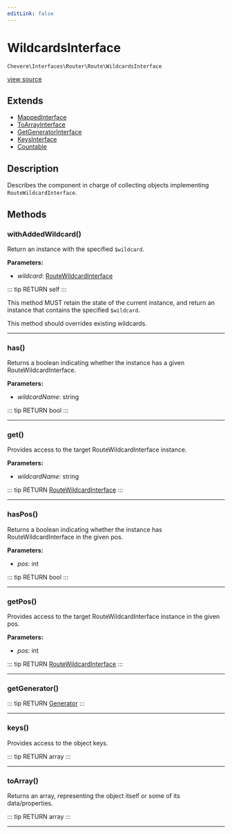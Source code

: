 ```yaml
---
editLink: false
---
```


# WildcardsInterface

`Chevere\Interfaces\Router\Route\WildcardsInterface`

[view source](https://github.com/chevere/chevere/blob/master/src/Chevere/Interfaces/Router/Route/WildcardsInterface.php)

## Extends

- [MappedInterface](../../DataStructure/MappedInterface.md)
- [ToArrayInterface](../../Common/ToArrayInterface.md)
- [GetGeneratorInterface](../../DataStructure/GetGeneratorInterface.md)
- [KeysInterface](../../DataStructure/KeysInterface.md)
- [Countable](https://www.php.net/manual/class.countable)

## Description

Describes the component in charge of collecting objects implementing `RouteWildcardInterface`.

## Methods

### withAddedWildcard()

Return an instance with the specified `$wildcard`.

**Parameters:**

- *wildcard*: [RouteWildcardInterface](./RouteWildcardInterface.md)

::: tip RETURN
self
:::

This method MUST retain the state of the current instance, and return
an instance that contains the specified `$wildcard`.

This method should overrides existing wildcards.

---

### has()

Returns a boolean indicating whether the instance has a given RouteWildcardInterface.

**Parameters:**

- *wildcardName*: string

::: tip RETURN
bool
:::

---

### get()

Provides access to the target RouteWildcardInterface instance.

**Parameters:**

- *wildcardName*: string

::: tip RETURN
[RouteWildcardInterface](./RouteWildcardInterface.md)
:::

---

### hasPos()

Returns a boolean indicating whether the instance has RouteWildcardInterface in the given pos.

**Parameters:**

- *pos*: int

::: tip RETURN
bool
:::

---

### getPos()

Provides access to the target RouteWildcardInterface instance in the given pos.

**Parameters:**

- *pos*: int

::: tip RETURN
[RouteWildcardInterface](./RouteWildcardInterface.md)
:::

---

### getGenerator()

::: tip RETURN
[Generator](https://www.php.net/manual/class.generator)
:::

---

### keys()

Provides access to the object keys.

::: tip RETURN
array
:::

---

### toArray()

Returns an array, representing the object itself or some of its data/properties.

::: tip RETURN
array
:::

---
